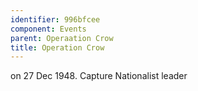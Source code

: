 ```yaml
---
identifier: 996bfcee
component: Events
parent: Operaation Crow 
title: Operation Crow
---
```

on 27 Dec 1948. Capture Nationalist leader

